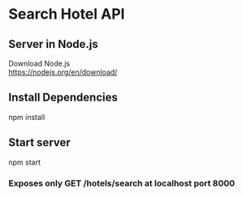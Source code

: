# Search Hotel API

## Server in Node.js
Download Node.js  
https://nodejs.org/en/download/  

## Install Dependencies
npm install  

## Start server
npm start

### Exposes only GET /hotels/search at localhost port 8000
